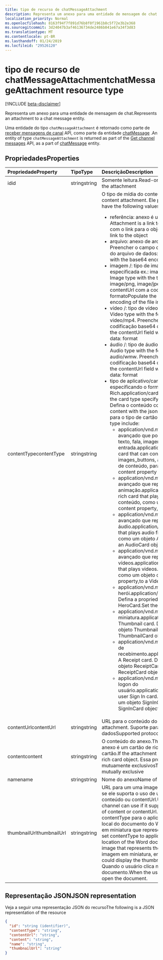 ```yaml
---
title: tipo de recurso de chatMessageAttachment
description: Representa um anexo para uma entidade de mensagem de chat.
localization_priority: Normal
ms.openlocfilehash: 8163f94f7f891d76b8f0f1961b8c5f72e3b2e368
ms.sourcegitcommit: 3d24047b3af46136734de2486b041e67a34f3d83
ms.translationtype: MT
ms.contentlocale: pt-BR
ms.lasthandoff: 01/24/2019
ms.locfileid: "29526120"
---
```

# <a name="chatmessageattachment-resource-type"></a><span data-ttu-id="60df2-103">tipo de recurso de chatMessageAttachment</span><span class="sxs-lookup"><span data-stu-id="60df2-103">chatMessageAttachment resource type</span></span>

[!INCLUDE [beta-disclaimer](../../includes/beta-disclaimer.md)]

<span data-ttu-id="60df2-104">Representa um anexo para uma entidade de mensagem de chat.</span><span class="sxs-lookup"><span data-stu-id="60df2-104">Represents an attachment to a chat message entity.</span></span>

<span data-ttu-id="60df2-105">Uma entidade do tipo `chatMessageAttachment` é retornado como parte de [receber mensagens de canal](../api/channel-list-messages.md) API, como parte da entidade [chatMessage](chatmessage.md) .</span><span class="sxs-lookup"><span data-stu-id="60df2-105">An entity of type `chatMessageAttachment` is returned as part of the [Get channel messages](../api/channel-list-messages.md) API, as a part of [chatMessage](chatmessage.md) entity.</span></span>

## <a name="properties"></a><span data-ttu-id="60df2-106">Propriedades</span><span class="sxs-lookup"><span data-stu-id="60df2-106">Properties</span></span>
| <span data-ttu-id="60df2-107">Propriedade</span><span class="sxs-lookup"><span data-stu-id="60df2-107">Property</span></span>     | <span data-ttu-id="60df2-108">Tipo</span><span class="sxs-lookup"><span data-stu-id="60df2-108">Type</span></span>   |<span data-ttu-id="60df2-109">Descrição</span><span class="sxs-lookup"><span data-stu-id="60df2-109">Description</span></span>|
|:---------------|:--------|:----------|
|<span data-ttu-id="60df2-110">id</span><span class="sxs-lookup"><span data-stu-id="60df2-110">id</span></span>|<span data-ttu-id="60df2-111">string</span><span class="sxs-lookup"><span data-stu-id="60df2-111">string</span></span>| <span data-ttu-id="60df2-112">Somente leitura.</span><span class="sxs-lookup"><span data-stu-id="60df2-112">Read-only.</span></span> <span data-ttu-id="60df2-113">Id exclusiva do anexo</span><span class="sxs-lookup"><span data-stu-id="60df2-113">Unique id of the attachment</span></span>|
|<span data-ttu-id="60df2-114">contentType</span><span class="sxs-lookup"><span data-stu-id="60df2-114">contentType</span></span>| <span data-ttu-id="60df2-115">string</span><span class="sxs-lookup"><span data-stu-id="60df2-115">string</span></span> | <span data-ttu-id="60df2-116">O tipo de mídia do conteúdo anexo.</span><span class="sxs-lookup"><span data-stu-id="60df2-116">The media type of the content attachment.</span></span> <span data-ttu-id="60df2-117">Ele pode ter os seguintes valores:</span><span class="sxs-lookup"><span data-stu-id="60df2-117">It can have the following values:</span></span> <br><ul><li><span data-ttu-id="60df2-118">referência: anexo é um link para outro arquivo.</span><span class="sxs-lookup"><span data-stu-id="60df2-118">reference: Attachment is a link to another file.</span></span> <span data-ttu-id="60df2-119">Preencher o contentURL com o link para o objeto</span><span class="sxs-lookup"><span data-stu-id="60df2-119">Populate the contentURL with the link to the object</span></span><br></li><li><span data-ttu-id="60df2-120">arquivo: anexo de arquivo Raw.</span><span class="sxs-lookup"><span data-stu-id="60df2-120">file: Raw file attachment.</span></span> <span data-ttu-id="60df2-121">Preencher o campo contenturl com a codificação base64 do arquivo de dados: formato</span><span class="sxs-lookup"><span data-stu-id="60df2-121">Populate the contenturl field with the base64 encoding of the file in data: format</span></span><br></li><li><span data-ttu-id="60df2-122">imagem /: tipo de imagem com o tipo da imagem especificada ex.: image/png, image/jpeg, image/gif.</span><span class="sxs-lookup"><span data-stu-id="60df2-122">image/: Image type with the type of the image specified ex: image/png, image/jpeg, image/gif.</span></span> <span data-ttu-id="60df2-123">Preencher o campo contentUrl com a codificação base64 do arquivo de dados: formato</span><span class="sxs-lookup"><span data-stu-id="60df2-123">Populate the contentUrl field with the base64 encoding of the file in data: format</span></span><br></li><li><span data-ttu-id="60df2-124">vídeo /: tipo de vídeo com o formato especificado.</span><span class="sxs-lookup"><span data-stu-id="60df2-124">video/: Video type with the format specified.</span></span> <span data-ttu-id="60df2-125">Ex.: vídeo/mp4.</span><span class="sxs-lookup"><span data-stu-id="60df2-125">Ex: video/mp4.</span></span> <span data-ttu-id="60df2-126">Preencher o campo contentUrl com a codificação base64 do arquivo de dados: formato</span><span class="sxs-lookup"><span data-stu-id="60df2-126">Populate the contentUrl field with the base64 encoding of the file in data: format</span></span><br></li><li><span data-ttu-id="60df2-127">áudio /: tipo de áudio com o formato especificado.</span><span class="sxs-lookup"><span data-stu-id="60df2-127">audio/: Audio type with the format specified.</span></span> <span data-ttu-id="60df2-128">Ex.: áudio/wmw.</span><span class="sxs-lookup"><span data-stu-id="60df2-128">Ex: audio/wmw.</span></span> <span data-ttu-id="60df2-129">Preencher o campo contentUrl com a codificação base64 do arquivo de dados: formato</span><span class="sxs-lookup"><span data-stu-id="60df2-129">Populate the contentUrl field with the base64 encoding of the file in data: format</span></span><br></li><li><span data-ttu-id="60df2-130">tipo de aplicativo/cartão: tipo de anexo com o tipo de cartão especificando o formato de cartão exato usar de cartão de Rich.</span><span class="sxs-lookup"><span data-stu-id="60df2-130">application/card type: Rich card attachment type with the card type specifying the exact card format to use.</span></span> <span data-ttu-id="60df2-131">Defina o conteúdo com o formato json do cartão.</span><span class="sxs-lookup"><span data-stu-id="60df2-131">Set content with the json format of the card.</span></span> <span data-ttu-id="60df2-132">Valores suportados para o tipo de cartão incluem:</span><span class="sxs-lookup"><span data-stu-id="60df2-132">Supported values for card type include:</span></span><br><ul><li><span data-ttu-id="60df2-133">application/vnd.microsoft.Card.Adaptive: um cartão avançado que pode conter qualquer combinação de texto, fala, imagens, botões e campos de entrada.</span><span class="sxs-lookup"><span data-stu-id="60df2-133">application/vnd.microsoft.card.adaptive: A rich card that can contain any combination of text, speech, images,,buttons, and input fields.</span></span> <span data-ttu-id="60df2-134">Defina a propriedade de conteúdo, para um objeto AdaptiveCard.</span><span class="sxs-lookup"><span data-stu-id="60df2-134">Set the content property to,an AdaptiveCard object.</span></span></li><li><span data-ttu-id="60df2-135">application/vnd.microsoft.Card.Animation: um cartão avançado que reproduz a animação.</span><span class="sxs-lookup"><span data-stu-id="60df2-135">application/vnd.microsoft.card.animation: A rich card that plays animation.</span></span> <span data-ttu-id="60df2-136">Defina a propriedade de conteúdo, como um AnimationCardobject.</span><span class="sxs-lookup"><span data-stu-id="60df2-136">Set the content property,to an AnimationCardobject.</span></span></li><li><span data-ttu-id="60df2-137">application/vnd.microsoft.Card.Audio: um cartão avançado que reproduz arquivos de áudio.</span><span class="sxs-lookup"><span data-stu-id="60df2-137">application/vnd.microsoft.card.audio: A rich card that plays audio files.</span></span> <span data-ttu-id="60df2-138">Defina a propriedade de conteúdo, como um objeto AudioCard.</span><span class="sxs-lookup"><span data-stu-id="60df2-138">Set the content property,to an AudioCard object.</span></span></li><li><span data-ttu-id="60df2-139">application/vnd.microsoft.Card.Video: um cartão avançado que reproduz vídeos.</span><span class="sxs-lookup"><span data-stu-id="60df2-139">application/vnd.microsoft.card.video: A rich card that plays videos.</span></span> <span data-ttu-id="60df2-140">Defina a propriedade de conteúdo, como um objeto de placa de vídeo.</span><span class="sxs-lookup"><span data-stu-id="60df2-140">Set the content property,to a VideoCard object.</span></span></li><li><span data-ttu-id="60df2-141">application/vnd.microsoft.Card.Hero: um cartão herói.</span><span class="sxs-lookup"><span data-stu-id="60df2-141">application/vnd.microsoft.card.hero: A Hero card.</span></span> <span data-ttu-id="60df2-142">Defina a propriedade de conteúdo a um objeto HeroCard.</span><span class="sxs-lookup"><span data-stu-id="60df2-142">Set the content property to a HeroCard object.</span></span></li><li><span data-ttu-id="60df2-143">application/vnd.microsoft.Card.Thumbnail: um cartão de miniatura.</span><span class="sxs-lookup"><span data-stu-id="60df2-143">application/vnd.microsoft.card.thumbnail: A Thumbnail card.</span></span> <span data-ttu-id="60df2-144">Defina a propriedade de conteúdo a um objeto ThumbnailCard.</span><span class="sxs-lookup"><span data-stu-id="60df2-144">Set the content property to a ThumbnailCard object.</span></span></li><li><span data-ttu-id="60df2-145">application/vnd.microsoft.com.Card.Receipt: um cartão de recebimento.</span><span class="sxs-lookup"><span data-stu-id="60df2-145">application/vnd.microsoft.com.card.receipt: A Receipt card.</span></span> <span data-ttu-id="60df2-146">Defina a propriedade de conteúdo a um objeto ReceiptCard.</span><span class="sxs-lookup"><span data-stu-id="60df2-146">Set the content property to a ReceiptCard object.</span></span></li><li><span data-ttu-id="60df2-147">application/vnd.microsoft.com.Card.signin: um cartão de logon do usuário.</span><span class="sxs-lookup"><span data-stu-id="60df2-147">application/vnd.microsoft.com.card.signin: A user Sign In card.</span></span> <span data-ttu-id="60df2-148">Defina a propriedade de conteúdo a um objeto SignInCard.</span><span class="sxs-lookup"><span data-stu-id="60df2-148">Set the content property to a SignInCard object.</span></span></ul></ul>|
|<span data-ttu-id="60df2-149">contentUrl</span><span class="sxs-lookup"><span data-stu-id="60df2-149">contentUrl</span></span>|<span data-ttu-id="60df2-150">string</span><span class="sxs-lookup"><span data-stu-id="60df2-150">string</span></span>|<span data-ttu-id="60df2-151">URL para o conteúdo do anexo.</span><span class="sxs-lookup"><span data-stu-id="60df2-151">URL for the content of the attachment.</span></span> <span data-ttu-id="60df2-152">Suporte para protocolos: http, https, arquivos e dados</span><span class="sxs-lookup"><span data-stu-id="60df2-152">Supported protocols: http, https, file and data</span></span>|
|<span data-ttu-id="60df2-153">content</span><span class="sxs-lookup"><span data-stu-id="60df2-153">content</span></span>|<span data-ttu-id="60df2-154">string</span><span class="sxs-lookup"><span data-stu-id="60df2-154">string</span></span>|<span data-ttu-id="60df2-155">O conteúdo do anexo.</span><span class="sxs-lookup"><span data-stu-id="60df2-155">The content of the attachment.</span></span> <span data-ttu-id="60df2-156">Se o anexo é um cartão de rich, defina a propriedade ao objeto rich cartão.</span><span class="sxs-lookup"><span data-stu-id="60df2-156">If the attachment is a rich card, set the property to the rich card object.</span></span> <span data-ttu-id="60df2-157">Essa propriedade e contentUrl são mutuamente exclusivos</span><span class="sxs-lookup"><span data-stu-id="60df2-157">This property and contentUrl are mutually exclusive</span></span>|
|<span data-ttu-id="60df2-158">name</span><span class="sxs-lookup"><span data-stu-id="60df2-158">name</span></span>|<span data-ttu-id="60df2-159">string</span><span class="sxs-lookup"><span data-stu-id="60df2-159">string</span></span>|<span data-ttu-id="60df2-160">Nome do anexo</span><span class="sxs-lookup"><span data-stu-id="60df2-160">Name of the attachment</span></span>|
|<span data-ttu-id="60df2-161">thumbnailUrl</span><span class="sxs-lookup"><span data-stu-id="60df2-161">thumbnailUrl</span></span>| <span data-ttu-id="60df2-162">string</span><span class="sxs-lookup"><span data-stu-id="60df2-162">string</span></span> |<span data-ttu-id="60df2-163">URL para um uma imagem em miniatura que o canal pode usar se ele suporta o uso de um formulário alternativo, menor de conteúdo ou contentUrl.</span><span class="sxs-lookup"><span data-stu-id="60df2-163">URL to a a thumbnail image that the channel can use if it supports using an alternative, smaller form of content or contentUrl.</span></span> <span data-ttu-id="60df2-164">Por exemplo, se você definir contentType para o aplicativo/word e defina contentUrl até o local do documento do Word, você pode incluir uma imagem em miniatura que representa o documento.</span><span class="sxs-lookup"><span data-stu-id="60df2-164">For example, if you set contentType to application/word and set contentUrl to the location of the Word document, you might include a thumbnail image that represents the document.</span></span> <span data-ttu-id="60df2-165">O canal pode exibir a imagem em miniatura, em vez do documento.</span><span class="sxs-lookup"><span data-stu-id="60df2-165">The channel could display the thumbnail image instead of the document.</span></span> <span data-ttu-id="60df2-166">Quando o usuário clica na imagem, o canal abria o documento.</span><span class="sxs-lookup"><span data-stu-id="60df2-166">When the user clicks the image, the channel would open the document.</span></span>|

## <a name="json-representation"></a><span data-ttu-id="60df2-167">Representação JSON</span><span class="sxs-lookup"><span data-stu-id="60df2-167">JSON representation</span></span>
 <span data-ttu-id="60df2-168">Veja a seguir uma representação JSON do recurso</span><span class="sxs-lookup"><span data-stu-id="60df2-168">The following is a JSON representation of the resource</span></span>

<!-- {
  "blockType": "resource",
  "optionalProperties": [
    "thumbnailUrl",
    "content",
    "contentUrl"
  ],
  "keyProperty": "id",
  "@odata.type": "microsoft.graph.chatMessageAttachment"
}-->

```json
{
  "id": "string (identifier)",
  "contentType": "string",
  "contentUrl": "string",
  "content": "string",
  "name": "string",
  "thumbnailUrl": "string"
}

```

<!-- uuid: 8fcb5dbc-d5aa-4681-8e31-b001d5168d79
2015-10-25 14:57:30 UTC -->
<!--
{
  "type": "#page.annotation",
  "description": "chat attachment resource",
  "keywords": "",
  "section": "documentation",
  "tocPath": "",
  "suppressions": [
    "Error: /api-reference/beta/resources/chatAttachment.md:\r\n      Exception processing links.\r\n    System.ArgumentException: Link Definition was null. Link text: !INCLUDE [beta-disclaimer](../../includes/beta-disclaimer.md)\r\n      at ApiDoctor.Validation.DocFile.get_LinkDestinations()\r\n      at ApiDoctor.Validation.DocSet.ValidateLinks(Boolean includeWarnings, String[] relativePathForFiles, IssueLogger issues, Boolean requireFilenameCaseMatch, Boolean printOrphanedFiles)"
  ]
}
-->

